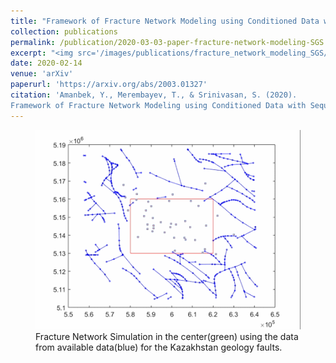 ```yaml
---
title: "Framework of Fracture Network Modeling using Conditioned Data with Sequential Gaussian Simulation"
collection: publications
permalink: /publication/2020-03-03-paper-fracture-network-modeling-SGS
excerpt: "<img src='/images/publications/fracture_network_modeling_SGS/Fig_13_c_FracPaq_simul.png' style='float:left;width:150px;height:120px;'>"
date: 2020-02-14
venue: 'arXiv'
paperurl: 'https://arxiv.org/abs/2003.01327'
citation: 'Amanbek, Y., Merembayev, T., & Srinivasan, S. (2020). 
Framework of Fracture Network Modeling using Conditioned Data with Sequential Gaussian Simulation. arXiv preprint arXiv:2003.01327.'
---
```

<figure>
  <p align="center">
  <div class="image_resize">
  <img src="/images/animations/Fracture_propagation_Ex2.gif"  alt="">
  <figcaption> Fracture Network Simulation in the center(green) using the data from available data(blue) for the Kazakhstan geology faults. </figcaption>
  </div>
  </p>
</figure>

